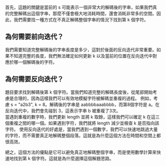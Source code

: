 首先，這題的關鍵是當前的 s 可能表示一個非常大的解碼後的字串，如果我們真的完整解碼出這個字串，那麼不僅會極大地消耗時間，還會消耗非常多的空間。因此，我們需要找一種方式在不真正解碼整個字串的情況下找到第 k 個字符。

## 為何需要前向迭代？

我們需要知道完整解碼後的字串長度是多少，這對於後面的反向迭代非常重要。如果不知道完整的長度，我們無法確定如何更新 k 以及當前的位置在反向迭代中對應於哪一個解碼後的字符。

## 為何需要反向迭代？

題目要求找到解碼後第 k 個字符。當我們知道完整的解碼長度後，從尾部開始考慮是合理的，因為這樣我們可以有效地模擬字符被解碼並重複的過程。
例如，考慮 s = "a2b3", k = 8。解碼後的字串是 aabbbbaaabbbb，而第8個字符是 a。在反向迭代中，我們會先碰到 3，這表示字串 b 被重複了3次。<br>
當遇到重複的數字時，我們更新 length 並將 k 取餘，這樣我們可以確定 k 在這三個重複之間的哪一個。如果遇到字符，我們就將 length 減少並檢查 k 是否指向該字符。
使用反向迭代的好處是，當我們遇到一個數字，我們可以快速地跳過大量的字符，而不需要真正地解碼整個段落。這就是為什麼這個方法在時間和空間上都很高效。

總之，這個方法的優點是它可以避免真正地解碼整個字串，而是使用數學計算來快速地找到第 k 個字符。這就是為什麼選擇這個解題思路。



